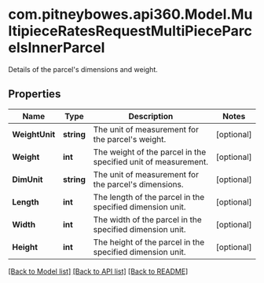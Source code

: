 # com.pitneybowes.api360.Model.MultipieceRatesRequestMultiPieceParcelsInnerParcel
Details of the parcel's dimensions and weight.

## Properties

Name | Type | Description | Notes
------------ | ------------- | ------------- | -------------
**WeightUnit** | **string** | The unit of measurement for the parcel&#39;s weight. | [optional] 
**Weight** | **int** | The weight of the parcel in the specified unit of measurement. | [optional] 
**DimUnit** | **string** | The unit of measurement for the parcel&#39;s dimensions. | [optional] 
**Length** | **int** | The length of the parcel in the specified dimension unit. | [optional] 
**Width** | **int** | The width of the parcel in the specified dimension unit. | [optional] 
**Height** | **int** | The height of the parcel in the specified dimension unit. | [optional] 

[[Back to Model list]](../../README.md#documentation-for-models) [[Back to API list]](../../README.md#documentation-for-api-endpoints) [[Back to README]](../../README.md)

